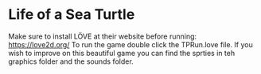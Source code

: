 # Life of a Sea Turtle
Make sure to install LÖVE at their website before running: https://love2d.org/
To run the game double click the TPRun.love file. If you wish to improve on this beautiful game you can find the sprties in teh graphics folder and the sounds folder.

